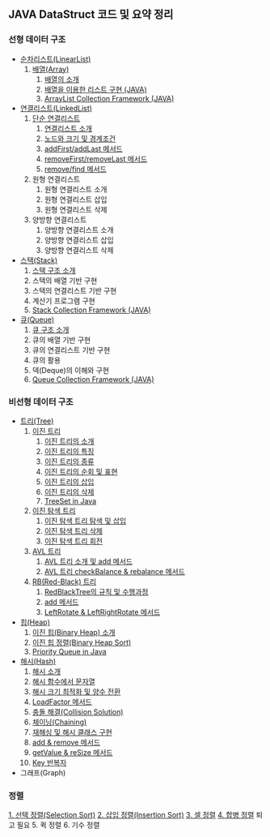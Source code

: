 ## JAVA DataStruct 코드 및 요약 정리

### 선형 데이터 구조

-   [순차리스트(LinearList)](https://github.com/yonghwankim-dev/DataStruct/tree/main/ArrayList)
    1.  [배열(Array)](https://github.com/yonghwankim-dev/DataStruct/tree/main/ArrayList)
        1.  [배열의 소개](https://yonghwankim-dev.tistory.com/101?category=974118)
        2.  [배열을 이용한 리스트 구현 (JAVA)](https://yonghwankim-dev.tistory.com/102?category=974118)
        3.  [ArrayList Collection Framework (JAVA)](https://yonghwankim-dev.tistory.com/103?category=974118)
-   [연결리스트(LinkedList)](https://github.com/yonghwankim-dev/DataStruct/tree/main/LinkedList)
    1.  [단순 연결리스트](https://github.com/yonghwankim-dev/DataStruct/tree/main/LinkedList/Implement)
        1.  [연결리스트 소개](https://yonghwankim-dev.tistory.com/105?category=974118)
        2.  [노드와 크기 및 경계조건](https://yonghwankim-dev.tistory.com/106?category=974118)
        3.  [addFirst/addLast 메서드](https://yonghwankim-dev.tistory.com/107?category=974118)
        4.  [removeFirst/removeLast 메서드](https://yonghwankim-dev.tistory.com/181?category=974118)
        5.  [remove/find 메서드]()
    2.  원형 연결리스트
        1.  원형 연결리스트 소개
        2.  원형 연결리스트 삽입
        3.  원형 연결리스트 삭제
    3.  양방향 연결리스트
        1.  양방향 연결리스트 소개
        2.  양방향 연결리스트 삽입
        3.  양방향 연결리스트 삭제
-   [스택(Stack)](https://github.com/yonghwankim-dev/DataStruct/tree/main/Stack)
    1.  [스택 구조 소개](https://yonghwankim-dev.tistory.com/108?category=974118)
    2.  스택의 배열 기반 구현
    3.  스택의 연결리스트 기반 구현
    4.  계산기 프로그램 구현
    5.  [Stack Collection Framework (JAVA)](https://yonghwankim-dev.tistory.com/109?category=974118)
-   [큐(Queue)](https://github.com/yonghwankim-dev/DataStruct/tree/main/Queue)
    1.  [큐 구조 소개](https://yonghwankim-dev.tistory.com/110?category=974118)
    2.  큐의 배열 기반 구현
    3.  큐의 연결리스트 기반 구현
    4.  큐의 활용
    5.  덱(Deque)의 이해와 구현
    6.  [Queue Collection Framework (JAVA)](https://yonghwankim-dev.tistory.com/111?category=974118)

### 비선형 데이터 구조

-   [트리(Tree)](https://github.com/yonghwankim-dev/DataStruct/tree/main/Tree)
    1.  [이진 트리](https://github.com/yonghwankim-dev/DataStruct/tree/main/Tree/BT/Implement)
        1.  [이진 트리의 소개](https://yonghwankim-dev.tistory.com/115?category=974118)
        2.  [이진 트리의 특징](https://yonghwankim-dev.tistory.com/117?category=974118)
        3.  [이진 트리의 종류](https://yonghwankim-dev.tistory.com/116?category=974118)
        4.  [이진 트리의 순회 및 표현](https://yonghwankim-dev.tistory.com/190)
        5.  [이진 트리의 삽입](https://yonghwankim-dev.tistory.com/118?category=974118)
        6.  [이진 트리의 삭제](https://yonghwankim-dev.tistory.com/119?category=974118)
        7.  [TreeSet in Java](https://yonghwankim-dev.tistory.com/122?category=974118)
    2.  [이진 탐색 트리](https://github.com/yonghwankim-dev/DataStruct/tree/main/Tree/BST)
        1.  [이진 탐색 트리 탐색 및 삽입](https://yonghwankim-dev.tistory.com/120?category=974118)
        2.  [이진 탐색 트리 삭제](https://yonghwankim-dev.tistory.com/121?category=974118)
        3.  [이진 탐색 트리 회전](https://yonghwankim-dev.tistory.com/197)
    3.  [AVL 트리](https://github.com/yonghwankim-dev/DataStruct/tree/main/Tree/avltree)
        1.  [AVL 트리 소개 및 add 메서드](https://yonghwankim-dev.tistory.com/199)
        2.  [AVL 트리 checkBalance & rebalance 메서드](https://yonghwankim-dev.tistory.com/201)
    5.  [RB(Red-Black) 트리](https://github.com/yonghwankim-dev/DataStruct/tree/main/Tree/red_black_tree)
        1.  [RedBlackTree의 규칙 및 수행과정](https://yonghwankim-dev.tistory.com/202)
        2.  [add 메서드](https://yonghwankim-dev.tistory.com/204)
        3.  [LeftRotate & LeftRightRotate 메서드](https://yonghwankim-dev.tistory.com/206)
-   [힙(Heap)](https://github.com/yonghwankim-dev/DataStruct/tree/main/Heap)
    1.  [이진 힙(Binary Heap) 소개](https://yonghwankim-dev.tistory.com/123)
    2.  [이진 힙 정렬(Binary Heap Sort)]()
    3.  [Priority Queue in Java](https://yonghwankim-dev.tistory.com/124)
-   [해시(Hash)](https://github.com/yonghwankim-dev/DataStruct/tree/main/Hash/Implements)
    1. [해시 소개](https://yonghwankim-dev.tistory.com/171?category=974118)
    2. [해시 함수에서 문자열](https://yonghwankim-dev.tistory.com/172?category=974118)
    3. [해시 크기 최적화 및 양수 전환](https://yonghwankim-dev.tistory.com/173?category=974118)
    4. [LoadFactor 메서드](https://yonghwankim-dev.tistory.com/174?category=974118)
    5. [충돌 해결(Collision Solution)](https://yonghwankim-dev.tistory.com/175?category=974118)
    6. [체이닝(Chaining)](https://yonghwankim-dev.tistory.com/176?category=974118)
    7. [재해싱 및 해시 클래스 구현](https://yonghwankim-dev.tistory.com/177?category=974118)
    8. [add & remove 메서드](https://yonghwankim-dev.tistory.com/178?category=974118)
    9. [getValue & reSize 메서드](https://yonghwankim-dev.tistory.com/179?category=974118)
    10. [Key 반복자](https://yonghwankim-dev.tistory.com/180?category=974118)
-   그래프(Graph)

### 정렬

[1.  선택 정렬(Selection Sort)](https://yonghwankim-dev.tistory.com/207)
[2.  삽입 정렬(Insertion Sort)](https://yonghwankim-dev.tistory.com/208)
[3.  셀 정렬](https://yonghwankim-dev.tistory.com/211)
[4.  합병 정렬](https://yonghwankim-dev.tistory.com/212) 퇴고 필요
5.  퀵 정렬
6.  기수 정렬
